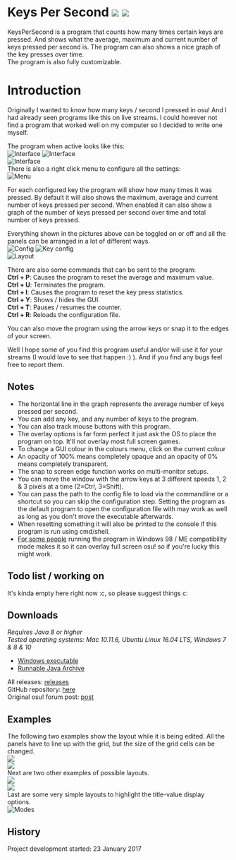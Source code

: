 # Keys Per Second ![](https://img.shields.io/github/release/RoanH/KeysPerSecond.svg) ![](https://img.shields.io/github/downloads/RoanH/KeysPerSecond/total.svg)

KeysPerSecond is a program that counts how many times certain keys are pressed. And shows what the average, maximum and current number of keys pressed per second is. The program can also shows a nice graph of the key presses over time.    
The program is also fully customizable.   

# Introduction
Originally I wanted to know how many keys / second I pressed in osu! And I had already seen programs like this on live streams.
I could however not find a program that worked well on my computer so I decided to write one myself.

The program when active looks like this:    
![Interface](http://i.imgur.com/9cCzB0Q.png)  ![Interface](http://i.imgur.com/bLQXABw.png)    
![Interface](https://i.imgur.com/2HgRJwO.png)    
There is also a right click menu to configure all the settings:    
![Menu](https://i.imgur.com/lltS2NK.png)    

For each configured key the program will show how many times it was pressed. By default it will also shows the maximum, average and current number of keys pressed per second.
When enabled it can also show a graph of the number of keys pressed per second over time and total number of keys pressed.

Everything shown in the pictures above can be toggled on or off and all the panels can be arranged in a lot of different ways.      
![Config](https://i.imgur.com/QcEm7Og.png)  ![Key config](https://i.imgur.com/Zjuc7Na.png)    
![Layout](https://i.imgur.com/w61exGO.png)    

There are also some commands that can be sent to the program:    
**Ctrl + P**: Causes the program to reset the average and maximum value.    
**Ctrl + U**: Terminates the program.    
**Ctrl + I**: Causes the program to reset the key press statistics.    
**Ctrl + Y**: Shows / hides the GUI.    
**Ctrl + T**: Pauses / resumes the counter.    
**Ctrl + R**: Reloads the configuration file.

You can also move the program using the arrow keys or snap it to the edges of your screen.

Well I hope some of you find this program useful and/or will use it for your streams (I would love to see that happen  :) ).
And if you find any bugs feel free to report them.

## Notes
- The horizontal line in the graph represents the average number of keys pressed per second.
- You can add any key, and any number of keys to the program.
- You can also track mouse buttons with this program.
- The overlay options is far form perfect it just ask the OS to place the program on top. It'll not overlay most full screen games.
- To change a GUI colour in the colours menu, click on the current colour
- An opacity of 100% means completely opaque and an opacity of 0% means completely transparent.
- The snap to screen edge function works on multi-monitor setups.
- You can move the window with the arrow keys at 3 different speeds 1, 2 & 3 pixels at a time (2=Ctrl, 3=Shift).
- You can pass the path to the config file to load via the commandline or a shortcut so you can skip the configuration step. Setting the program as the default program to open the configuration file with may work as well as long as you don't move the executable afterwards.
- When resetting something it will also be printed to the console if this program is run using cmd/shell.    
- [For some people](https://youtu.be/E_WHAaI_-Zw) running the program in Windows 98 / ME compatibility mode makes it so it can overlay full screen osu! so if you're lucky this might work.

## Todo list / working on
It's kinda empty here right now :c, so please suggest things c:

## Downloads
_Requires Java 8 or higher_    
_Tested operating systems: Mac 10.11.6, Ubuntu Linux 16.04 LTS, Windows 7 & 8 & 10_    
- [Windows executable](https://github.com/RoanH/KeysPerSecond/releases/download/v8.2/KeysPerSecond-v8.2.exe)    
- [Runnable Java Archive](https://github.com/RoanH/KeysPerSecond/releases/download/v8.2/KeysPerSecond-v8.2.jar)

All releases: [releases](https://github.com/RoanH/KeysPerSecond/releases)    
GitHub repository: [here](https://github.com/RoanH/KeysPerSecond)    
Original osu! forum post: [post](https://osu.ppy.sh/community/forums/topics/552405)    

## Examples
The following two examples show the layout while it is being edited. All the panels have to line up with the grid, but the size of the grid cells can be changed.    
![](https://i.imgur.com/kfXaqwX.png)    
![](https://i.imgur.com/DP5MNVq.png)    
Next are two other examples of possible layouts.    
![](https://i.imgur.com/ImE4zTU.png)    
![](https://i.imgur.com/fBgohIA.png)    
Last are some very simple layouts to highlight the title-value display options.    
![Modes](https://i.imgur.com/gNYCSb9.png)      

## History
Project development started: 23 January 2017
